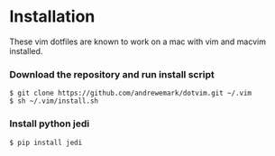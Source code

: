# Installation

These vim dotfiles are known to work on a mac with vim and macvim installed.

### Download the repository and run install script

```
$ git clone https://github.com/andrewemark/dotvim.git ~/.vim
$ sh ~/.vim/install.sh
```

### Install python jedi

```
$ pip install jedi
```
